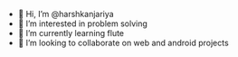 - 👋 Hi, I’m @harshkanjariya
- 👀 I’m interested in problem solving
- 🌱 I’m currently learning flute
- 💞️ I’m looking to collaborate on web and android projects

<!---
harshkanjariya/harshkanjariya is a ✨ special ✨ repository because its `README.md` (this file) appears on your GitHub profile.
You can click the Preview link to take a look at your changes.
--->
